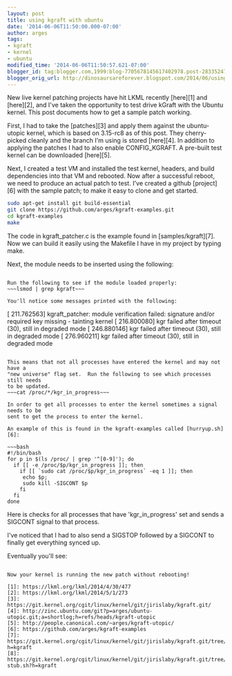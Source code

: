 ```yaml
---
layout: post
title: using kgraft with ubuntu
date: '2014-06-06T11:50:00.000-07:00'
author: arges
tags:
- kgraft
- kernel
- ubuntu
modified_time: '2014-06-06T11:50:57.621-07:00'
blogger_id: tag:blogger.com,1999:blog-7705678145617402978.post-2833524714529676554
blogger_orig_url: http://dinosaursareforever.blogspot.com/2014/06/using-kgraft-with-ubuntu.html
---
```


New live kernel patching projects have hit LKML recently [here][1] and
[here][2], and I've taken the opportunity to test drive kGraft with the Ubuntu
kernel. This post documents how to get a sample patch working.

First, I had to take the [patches][3] and apply them against the
ubuntu-utopic kernel, which is based on 3.15-rc8 as of this post. They
cherry-picked cleanly and the branch I'm using is stored [here][4]. In addition
to applying the patches I had to also enable CONFIG_KGRAFT. A pre-built test
kernel can be downloaded [here][5].

Next, I created a test VM and installed the test kernel, headers, and build
dependencies into that VM and rebooted. Now after a successful reboot, we need
to produce an actual patch to test. I've created a github [project][6] with the
sample patch; to make it easy to clone and get started.

~~~bash
sudo apt-get install git build-essential
git clone https://github.com/arges/kgraft-examples.git
cd kgraft-examples
make
~~~

The code in kgraft_patcher.c is the example found in [samples/kgraft][7]. Now we
can build it easily using the Makefile I have in my project by typing make.

Next, the module needs to be inserted using the following:
~~~sudo insmod ./kgraft_patcher.ko~~~

Run the following to see if the module loaded properly:
~~~lsmod | grep kgraft~~~

You'll notice some messages printed with the following:

~~~
[  211.762563] kgraft_patcher: module verification failed: signature and/or
required key missing - tainting kernel
[  216.800080] kgr failed after timeout (30), still in degraded mode
[  246.880146] kgr failed after timeout (30), still in degraded mode
[  276.960211] kgr failed after timeout (30), still in degraded mode
~~~

This means that not all processes have entered the kernel and may not have a
"new universe" flag set.  Run the following to see which processes still needs
to be updated.
~~~cat /proc/*/kgr_in_progress~~~

In order to get all processes to enter the kernel sometimes a signal needs to be
sent to get the process to enter the kernel.

An example of this is found in the kgraft-examples called [hurryup.sh][6]:

~~~bash
#!/bin/bash
for p in $(ls /proc/ | grep '^[0-9]'); do
  if [[ -e /proc/$p/kgr_in_progress ]]; then
    if [[ `sudo cat /proc/$p/kgr_in_progress` -eq 1 ]]; then
     echo $p;
     sudo kill -SIGCONT $p
    fi
  fi
done
~~~

Here is checks for all processes that have 'kgr_in_progress' set and sends a
SIGCONT signal to that process. 

I've noticed that I had to also send a SIGSTOP followed by a SIGCONT to finally
get everything synced up.

Eventually you'll see:
~~~[ 1600.480233] kgr succeeded~~~

Now your kernel is running the new patch without rebooting!

[1]: https://lkml.org/lkml/2014/4/30/477
[2]: https://lkml.org/lkml/2014/5/1/273
[3]: https://git.kernel.org/cgit/linux/kernel/git/jirislaby/kgraft.git/
[4]: http://zinc.ubuntu.com/git?p=arges/ubuntu-utopic.git;a=shortlog;h=refs/heads/kgraft-utopic
[5]: http://people.canonical.com/~arges/kgraft-utopic/
[6]: https://github.com/arges/kgraft-examples
[7]: https://git.kernel.org/cgit/linux/kernel/git/jirislaby/kgraft.git/tree/samples/kgraft/kgraft_patcher.c?h=kgraft
[8]: https://git.kernel.org/cgit/linux/kernel/git/jirislaby/kgraft.git/tree/tools/kgraft/create-stub.sh?h=kgraft



